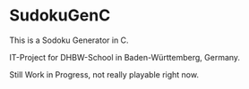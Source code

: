 # SudokuGenC
This is a Sodoku Generator in C.

IT-Project for DHBW-School in Baden-Württemberg, Germany.

Still Work in Progress, not really playable right now.
